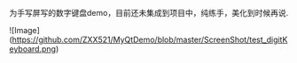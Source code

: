 为手写屏写的数字键盘demo，目前还未集成到项目中，纯练手，美化到时候再说.

![Image] (https://github.com/ZXX521/MyQtDemo/blob/master/ScreenShot/test_digitKeyboard.png)

